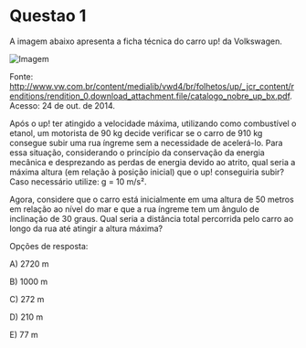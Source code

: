 # Questao 1

A imagem abaixo apresenta a ficha técnica do carro up! da Volkswagen.

![Imagem](image_0_paragraph_4_paragraph_4.png)

Fonte: http://www.vw.com.br/content/medialib/vwd4/br/folhetos/up/_jcr_content/renditions/rendition_0.download_attachment.file/catalogo_nobre_up_bx.pdf. Acesso: 24 de out. de 2014.

Após o up! ter atingido a velocidade máxima, utilizando como combustível o etanol, um motorista de 90 kg decide verificar se o carro de 910 kg consegue subir uma rua íngreme sem a necessidade de acelerá-lo. Para essa situação, considerando o princípio da conservação da energia mecânica e desprezando as perdas de energia devido ao atrito, qual seria a máxima altura (em relação à posição inicial) que o up! conseguiria subir? Caso necessário utilize: g = 10 m/s².

Agora, considere que o carro está inicialmente em uma altura de 50 metros em relação ao nível do mar e que a rua íngreme tem um ângulo de inclinação de 30 graus. Qual seria a distância total percorrida pelo carro ao longo da rua até atingir a altura máxima?

Opções de resposta:

A) 2720 m

B) 1000 m

C) 272 m

D) 210 m

E) 77 m



